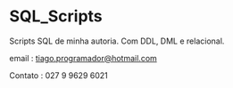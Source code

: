 # SQL_Scripts
Scripts SQL de minha autoria. Com DDL, DML e relacional.

email : tiago.programador@hotmail.com

Contato : 027 9 9629 6021
